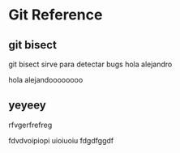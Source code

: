 # Git Reference

## git bisect
git bisect sirve para detectar bugs
hola alejandro

hola alejandoooooooo


## yeyeey
rfvgerfrefreg

fdvdvoipiopi
uioiuoiu
fdgdfggdf